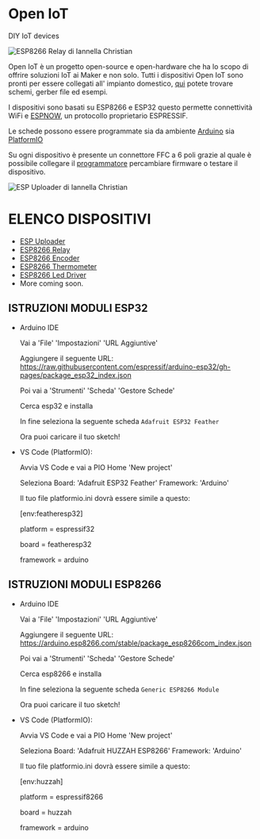 # Open IoT

DIY IoT devices

![ESP8266 Relay di Iannella Christian](https://github.com/ChristianIannella/Open-IoT/blob/main/Media/Photo/ESP8266_Relay.JPG)


Open IoT è un progetto open-source e open-hardware che ha lo scopo di offrire soluzioni IoT ai Maker e non solo.
Tutti i dispositivi Open IoT sono pronti per essere collegati all' impianto domestico, [qui](https://github.com/ChristianIannella/Open-IoT/tree/main) potete trovare schemi, gerber file ed esempi.


I dispositivi sono basati su ESP8266 e ESP32 questo permette connettività WiFi e [ESPNOW](https://www.espressif.com/en/solutions/low-power-solutions/esp-now), un protocollo proprietario ESPRESSIF. 


Le schede possono essere programmate sia da ambiente [Arduino](https://www.arduino.cc/en/software) sia [PlatformIO](https://platformio.org/) 

Su ogni dispositivo è presente un connettore FFC a 6 poli grazie al quale è possibile collegare il [programmatore](https://github.com/ChristianIannella/Open-IoT/tree/main/ESP%20Updater) percambiare firmware o testare il dispositivo.

![ESP Uploader di Iannella Christian](https://github.com/ChristianIannella/Open-IoT/blob/main/Media/Photo/ESP%20Uploader.JPG)


# ELENCO DISPOSITIVI

- [ESP Uploader](https://github.com/ChristianIannella/Open-IoT/tree/main/ESP%20Uploader)
- [ESP8266 Relay](https://github.com/ChristianIannella/Open-IoT/tree/main/Relay)
- [ESP8266 Encoder](https://github.com/ChristianIannella/Open-IoT/tree/main/Encoder)
- [ESP8266 Thermometer](https://github.com/ChristianIannella/Open-IoT/tree/main/Thermometer)
- [ESP8266 Led Driver](https://github.com/ChristianIannella/Open-IoT/tree/main/LED%20Driver)
- More coming soon.




## ISTRUZIONI MODULI ESP32

  - Arduino IDE
    
    Vai a 'File'  'Impostazioni'  'URL Aggiuntive'
    
    Aggiungere il seguente URL: https://raw.githubusercontent.com/espressif/arduino-esp32/gh-pages/package_esp32_index.json

    Poi vai a 'Strumenti'  'Scheda'  'Gestore Schede'

    Cerca esp32 e installa 

    In fine seleziona la seguente scheda `Adafruit ESP32 Feather`

    Ora puoi caricare il tuo sketch!
  
    
    
    
  - VS Code (PlatformIO):

    Avvia VS Code e vai a PIO Home 'New project'

    Seleziona Board: 'Adafruit ESP32 Feather' Framework: 'Arduino'

    Il tuo file platformio.ini dovrà essere simile a questo:
    
      [env:featheresp32]
    
      platform = espressif32
  
      board = featheresp32
  
      framework = arduino 
    
    



## ISTRUZIONI MODULI ESP8266

  - Arduino IDE
    
    Vai a 'File'  'Impostazioni'  'URL Aggiuntive'
    
    Aggiungere il seguente URL: https://arduino.esp8266.com/stable/package_esp8266com_index.json

    Poi vai a 'Strumenti'  'Scheda'  'Gestore Schede'

    Cerca esp8266 e installa 

    In fine seleziona la seguente scheda `Generic ESP8266 Module`

    Ora puoi caricare il tuo sketch!
    
    
  - VS Code (PlatformIO):

    Avvia VS Code e vai a PIO Home 'New project'

    Seleziona Board: 'Adafruit HUZZAH ESP8266' Framework: 'Arduino'

    Il tuo file platformio.ini dovrà essere simile a questo:
    
      [env:huzzah]
      
      platform = espressif8266
  
      board = huzzah
  
      framework = arduino


